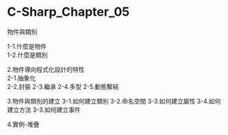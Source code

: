# C-Sharp_Chapter_05
物件與類別

1-1.什麼是物件\
1-2.什麼是類別

2.物件導向程式化設計的特性\
2-1.抽象化\
2-2.封裝
2-3.繼承
2-4.多型
2-5.動態繫結

3.物件與類別的建立
3-1.如何建立類別
3-2.命名空間
3-3.如何建立屬性
3-4.如何建立方法
3-3.如何建立事件

4.實例-堆疊
